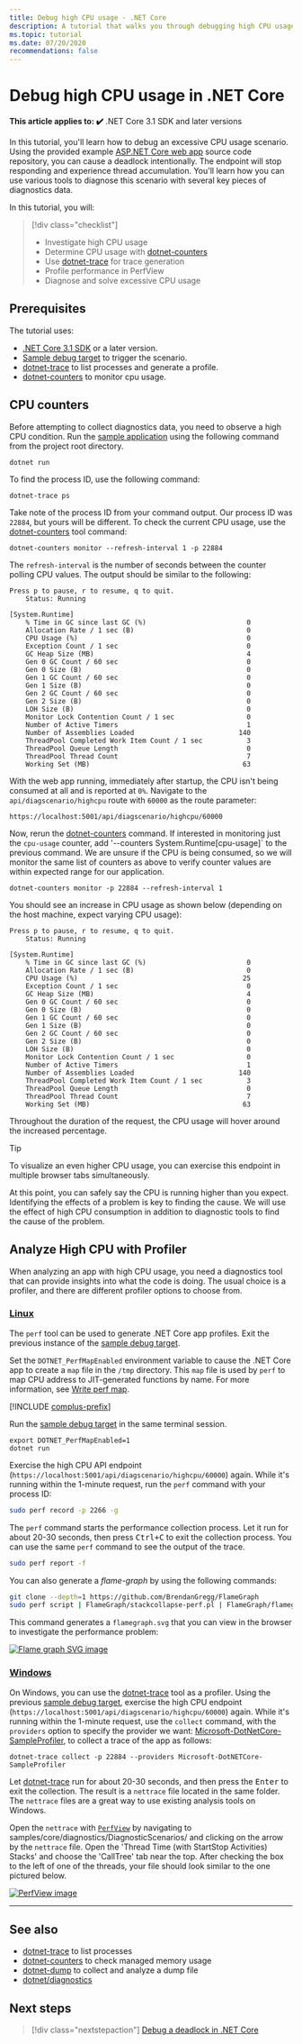 ```yaml
---
title: Debug high CPU usage - .NET Core
description: A tutorial that walks you through debugging high CPU usage in .NET Core.
ms.topic: tutorial
ms.date: 07/20/2020
recommendations: false
---
```


# Debug high CPU usage in .NET Core

**This article applies to: ✔️** .NET Core 3.1 SDK and later versions

In this tutorial, you'll learn how to debug an excessive CPU usage scenario. Using the provided example [ASP.NET Core web app](/samples/dotnet/samples/diagnostic-scenarios) source code repository, you can cause a deadlock intentionally. The endpoint will stop responding and experience thread accumulation. You'll learn how you can use various tools to diagnose this scenario with several key pieces of diagnostics data.

In this tutorial, you will:

> [!div class="checklist"]
>
> - Investigate high CPU usage
> - Determine CPU usage with [dotnet-counters](dotnet-counters.md)
> - Use [dotnet-trace](dotnet-trace.md) for trace generation
> - Profile performance in PerfView
> - Diagnose and solve excessive CPU usage

## Prerequisites

The tutorial uses:

- [.NET Core 3.1 SDK](https://dotnet.microsoft.com/download/dotnet) or a later version.
- [Sample debug target](/samples/dotnet/samples/diagnostic-scenarios) to trigger the scenario.
- [dotnet-trace](dotnet-trace.md) to list processes and generate a profile.
- [dotnet-counters](dotnet-counters.md) to monitor cpu usage.

## CPU counters

Before attempting to collect diagnostics data, you need to observe a high CPU condition. Run the [sample application](/samples/dotnet/samples/diagnostic-scenarios) using the following command from the project root directory.

```dotnetcli
dotnet run
```

To find the process ID, use the following command:

```dotnetcli
dotnet-trace ps
```

Take note of the process ID from your command output. Our process ID was `22884`, but yours will be different. To check the current CPU usage, use the [dotnet-counters](dotnet-counters.md) tool command:

```dotnetcli
dotnet-counters monitor --refresh-interval 1 -p 22884
```

The `refresh-interval` is the number of seconds between the counter polling CPU values. The output should be similar to the following:

```console
Press p to pause, r to resume, q to quit.
    Status: Running

[System.Runtime]
    % Time in GC since last GC (%)                         0
    Allocation Rate / 1 sec (B)                            0
    CPU Usage (%)                                          0
    Exception Count / 1 sec                                0
    GC Heap Size (MB)                                      4
    Gen 0 GC Count / 60 sec                                0
    Gen 0 Size (B)                                         0
    Gen 1 GC Count / 60 sec                                0
    Gen 1 Size (B)                                         0
    Gen 2 GC Count / 60 sec                                0
    Gen 2 Size (B)                                         0
    LOH Size (B)                                           0
    Monitor Lock Contention Count / 1 sec                  0
    Number of Active Timers                                1
    Number of Assemblies Loaded                          140
    ThreadPool Completed Work Item Count / 1 sec           3
    ThreadPool Queue Length                                0
    ThreadPool Thread Count                                7
    Working Set (MB)                                      63
```

With the web app running, immediately after startup, the CPU isn't being consumed at all and is reported at `0%`. Navigate to the `api/diagscenario/highcpu` route with `60000` as the route parameter:

`https://localhost:5001/api/diagscenario/highcpu/60000`

Now, rerun the [dotnet-counters](dotnet-counters.md) command. If interested in monitoring just the `cpu-usage` counter, add '--counters System.Runtime[cpu-usage]` to the previous command. We are unsure if the CPU is being consumed, so we will monitor the same list of counters as above to verify counter values are within expected range for our application.

```dotnetcli
dotnet-counters monitor -p 22884 --refresh-interval 1
```

You should see an increase in CPU usage as shown below (depending on the host machine, expect varying CPU usage):

```console
Press p to pause, r to resume, q to quit.
    Status: Running

[System.Runtime]
    % Time in GC since last GC (%)                         0
    Allocation Rate / 1 sec (B)                            0
    CPU Usage (%)                                         25
    Exception Count / 1 sec                                0
    GC Heap Size (MB)                                      4
    Gen 0 GC Count / 60 sec                                0
    Gen 0 Size (B)                                         0
    Gen 1 GC Count / 60 sec                                0
    Gen 1 Size (B)                                         0
    Gen 2 GC Count / 60 sec                                0
    Gen 2 Size (B)                                         0
    LOH Size (B)                                           0
    Monitor Lock Contention Count / 1 sec                  0
    Number of Active Timers                                1
    Number of Assemblies Loaded                          140
    ThreadPool Completed Work Item Count / 1 sec           3
    ThreadPool Queue Length                                0
    ThreadPool Thread Count                                7
    Working Set (MB)                                      63
```

Throughout the duration of the request, the CPU usage will hover around the increased percentage.

> [!TIP]
> To visualize an even higher CPU usage, you can exercise this endpoint in multiple browser tabs simultaneously.

At this point, you can safely say the CPU is running higher than you expect. Identifying the effects of a problem is key to finding the cause. We will use the effect of high CPU consumption in addition to diagnostic tools to find the cause of the problem.

## Analyze High CPU with Profiler

When analyzing an app with high CPU usage, you need a diagnostics tool that can provide insights into what the code is doing. The usual choice is a profiler, and there are different profiler options to choose from.

### [Linux](#tab/linux)

The `perf` tool can be used to generate .NET Core app profiles. Exit the previous instance of the [sample debug target](/samples/dotnet/samples/diagnostic-scenarios).

Set the `DOTNET_PerfMapEnabled` environment variable to cause the .NET Core app to create a `map` file in the `/tmp` directory. This `map` file is used by `perf` to map CPU address to JIT-generated functions by name. For more information, see [Write perf map](../runtime-config/debugging-profiling.md#write-perf-map).

[!INCLUDE [complus-prefix](../../../includes/complus-prefix.md)]

Run the [sample debug target](/samples/dotnet/samples/diagnostic-scenarios) in the same terminal session.

```dotnetcli
export DOTNET_PerfMapEnabled=1
dotnet run
```

Exercise the high CPU API endpoint (`https://localhost:5001/api/diagscenario/highcpu/60000`) again. While it's running within the 1-minute request, run the `perf` command with your process ID:

```bash
sudo perf record -p 2266 -g
```

The `perf` command starts the performance collection process. Let it run for about 20-30 seconds, then press <kbd>Ctrl+C</kbd> to exit the collection process. You can use the same `perf` command to see the output of the trace.

```bash
sudo perf report -f
```

You can also generate a _flame-graph_ by using the following commands:

```bash
git clone --depth=1 https://github.com/BrendanGregg/FlameGraph
sudo perf script | FlameGraph/stackcollapse-perf.pl | FlameGraph/flamegraph.pl > flamegraph.svg
```

This command generates a `flamegraph.svg` that you can view in the browser to investigate the performance problem:

[![Flame graph SVG image](media/flamegraph.jpg)](media/flamegraph.jpg#lightbox)

### [Windows](#tab/windows)

On Windows, you can use the [dotnet-trace](dotnet-trace.md) tool as a profiler. Using the previous [sample debug target](/samples/dotnet/samples/diagnostic-scenarios), exercise the high CPU endpoint (`https://localhost:5001/api/diagscenario/highcpu/60000`) again. While it's running within the 1-minute request, use the `collect` command, with the `providers` option to specify the provider we want: [Microsoft-DotNetCore-SampleProfiler](/well-known-event-providers?msclkid=7a52966cc0d211ec96f7684d71861dc5#microsoft-dotnetcore-sampleprofiler-provider), to collect a trace of the app as follows:

```dotnetcli
dotnet-trace collect -p 22884 --providers Microsoft-DotNETCore-SampleProfiler
```

Let [dotnet-trace](dotnet-trace.md) run for about 20-30 seconds, and then press the <kbd>Enter</kbd> to exit the collection. The result is a `nettrace` file located in the same folder. The `nettrace` files are a great way to use existing analysis tools on Windows.


Open the `nettrace` with [`PerfView`](https://github.com/microsoft/perfview/blob/main/documentation/Downloading.md) by navigating to samples/core/diagnostics/DiagnosticScenarios/ and clicking on the arrow by the `nettrace` file. Open the 'Thread Time (with StartStop Activities) Stacks' and choose the 'CallTree' tab near the top. After checking the box to the left of one of the threads, your file should look similar to the one pictured below.

[![PerfView image](media/perfview.jpg)](media/perfview.jpg#lightbox)

---

## See also

- [dotnet-trace](dotnet-trace.md) to list processes
- [dotnet-counters](dotnet-counters.md) to check managed memory usage
- [dotnet-dump](dotnet-dump.md) to collect and analyze a dump file
- [dotnet/diagnostics](https://github.com/dotnet/diagnostics/tree/main/documentation/tutorial)

## Next steps

> [!div class="nextstepaction"]
> [Debug a deadlock in .NET Core](debug-deadlock.md)

